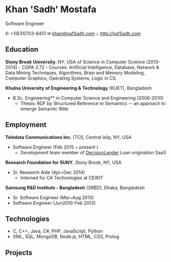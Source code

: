 Khan 'Sadh' Mostafa
===================
Software Engineer

✆ +1(631)703-8451 ✉ <khan@nafSadh.com> ⌂ http://nafSadh.com  


Education
---------
**Stony Brook University**, NY, USA  of Science in Computer Science (2013-2014)
    - CGPA 3.72
    - Courses: Artificial Intelligence, Database, Network & Data Mining Techniques, Algorithms,
      Brain and Memory Modeling, Computer Graphics, Operating Systems, Logic in CS.

**Khulna University of Engineering & Technology** (KUET), Bangladesh
  + B.Sc. Engineering** in Computer Science and Engineering (2006-2010)
    - Thesis: RDF by Structured Reference to Semantics -- an approach to emerge Semantic Web


Employment
----------
**Teledata Communications Inc.** (TCI), Central Islip, NY, USA
  + Software Engineer (Feb 2015 ~ present )
    - Development team member of [DecisionLender](http://www.tcidecisionlender.com/)
      Loan origination SaaS

**Research Foundation for SUNY**, Stony Brook, NY, USA
  + Sr. Research Aide (Apr~Dec 2014)
     - Interned for CA Technologies at CEWIT

**Samsung R&D Institute - Bangladesh** (SRBD), Dhaka, Bangladesh
  + Sr. Software Engineer (Mar~Aug 2013)
  + Software Engineer (Jun2010-Feb 2013)  


Technologies
------------
 + C, C++, Java, C#, PHP, JavaScript, Python
 + XML, SQL, MongoDB, Node.js, HTML, CSS, Prolog


Projects
--------
